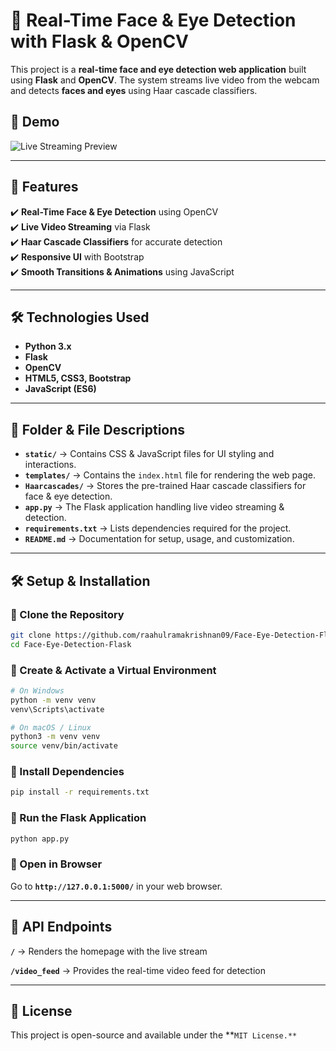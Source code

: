 # 🔴 Real-Time Face & Eye Detection with Flask & OpenCV

This project is a **real-time face and eye detection web application** built using **Flask** and **OpenCV**. The system streams live video from the webcam and detects **faces and eyes** using Haar cascade classifiers.

## 📸 Demo
![Live Streaming Preview](static/images/live-stream.png)  

---

## 🚀 Features
✔️ **Real-Time Face & Eye Detection** using OpenCV  
✔️ **Live Video Streaming** via Flask  
✔️ **Haar Cascade Classifiers** for accurate detection  
✔️ **Responsive UI** with Bootstrap  
✔️ **Smooth Transitions & Animations** using JavaScript  

---

## 🛠️ Technologies Used
- **Python 3.x**
- **Flask**
- **OpenCV**
- **HTML5, CSS3, Bootstrap**
- **JavaScript (ES6)**
  
---

## 📂 Folder & File Descriptions

- **`static/`** → Contains CSS & JavaScript files for UI styling and interactions.  
- **`templates/`** → Contains the `index.html` file for rendering the web page.  
- **`Haarcascades/`** → Stores the pre-trained Haar cascade classifiers for face & eye detection.  
- **`app.py`** → The Flask application handling live video streaming & detection.  
- **`requirements.txt`** → Lists dependencies required for the project.  
- **`README.md`** → Documentation for setup, usage, and customization.  

---

## 🛠️ Setup & Installation  

### **🔹 Clone the Repository**  
```bash
git clone https://github.com/raahulramakrishnan09/Face-Eye-Detection-Flask.git
cd Face-Eye-Detection-Flask
```

### **🔹 Create & Activate a Virtual Environment**
```bash
# On Windows
python -m venv venv
venv\Scripts\activate

# On macOS / Linux
python3 -m venv venv
source venv/bin/activate
```
### **🔹 Install Dependencies**
```bash
pip install -r requirements.txt
```
### **🔹 Run the Flask Application**
```bash
python app.py
```
### **🔹 Open in Browser**

Go to **`http://127.0.0.1:5000/`** in your web browser.

---

## **📜 API Endpoints**
**`/`**	           →  Renders the homepage with the live stream

**`/video_feed`**	 →  Provides the real-time video feed for detection

---

## 📄 License
This project is open-source and available under the **`MIT License.**`
